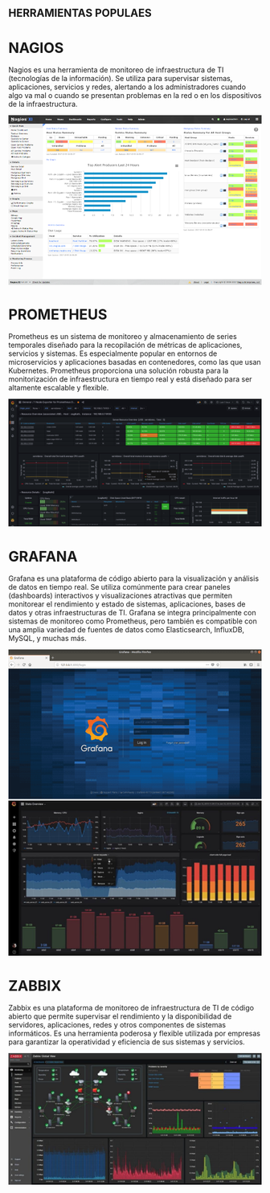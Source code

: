 ## HERRAMIENTAS POPULAES
# NAGIOS
Nagios es una herramienta de monitoreo de infraestructura de TI (tecnologías de la información). Se utiliza para supervisar sistemas, aplicaciones, servicios y redes, alertando a los administradores cuando algo va mal o cuando se presentan problemas en la red o en los dispositivos de la infraestructura.

![nagios](/img/nagios.png)

# PROMETHEUS

Prometheus es un sistema de monitoreo y almacenamiento de series temporales diseñado para la recopilación de métricas de aplicaciones, servicios y sistemas. Es especialmente popular en entornos de microservicios y aplicaciones basadas en contenedores, como las que usan Kubernetes. Prometheus proporciona una solución robusta para la monitorización de infraestructura en tiempo real y está diseñado para ser altamente escalable y flexible.

![prometeus](/img/prometeus.png)

# GRAFANA

Grafana es una plataforma de código abierto para la visualización y análisis de datos en tiempo real. Se utiliza comúnmente para crear paneles (dashboards) interactivos y visualizaciones atractivas que permiten monitorear el rendimiento y estado de sistemas, aplicaciones, bases de datos y otras infraestructuras de TI. Grafana se integra principalmente con sistemas de monitoreo como Prometheus, pero también es compatible con una amplia variedad de fuentes de datos como Elasticsearch, InfluxDB, MySQL, y muchas más.

![grafana](/img/grafana1.png)
![grafana](/img/grafana.jpg)

# ZABBIX
Zabbix es una plataforma de monitoreo de infraestructura de TI de código abierto que permite supervisar el rendimiento y la disponibilidad de servidores, aplicaciones, redes y otros componentes de sistemas informáticos. Es una herramienta poderosa y flexible utilizada por empresas para garantizar la operatividad y eficiencia de sus sistemas y servicios.

![zabbix](/img/ZABBIX.jpg)
